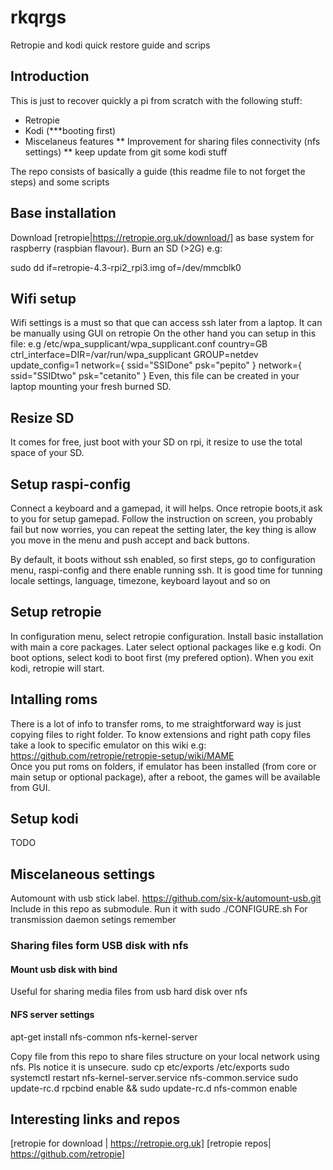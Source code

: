 # rkqrgs
Retropie and kodi quick restore guide and scrips

## Introduction

This is just to recover quickly a pi from scratch with the following stuff:
* Retropie 
* Kodi  (***booting first)
* Miscelaneus features
** Improvement for sharing files connectivity (nfs settings)
** keep update from git some kodi stuff


The repo consists of basically a guide (this readme file to not forget the steps) and some scripts

## Base installation
Download [retropie|https://retropie.org.uk/download/] as base system for raspberry (raspbian flavour). Burn an SD (>2G) e.g: 

sudo dd if=retropie-4.3-rpi2_rpi3.img of=/dev/mmcblk0

## Wifi setup
Wifi settings is a must so that que can access ssh later from a laptop. It can be manually using GUI on retropie
On the other hand you can setup in this file: e.g 
/etc/wpa_supplicant/wpa_supplicant.conf 
country=GB
ctrl_interface=DIR=/var/run/wpa_supplicant GROUP=netdev
update_config=1
network={
	ssid="SSIDone"
	psk="pepito"
}
network={
	ssid="SSIDtwo"
	psk="cetanito"
}
Even, this file can be created in your laptop mounting your fresh burned SD.

## Resize SD
It comes for free, just boot with your SD on rpi, it resize to use the total space of your SD.

## Setup raspi-config
Connect a keyboard and a gamepad, it will helps.
Once retropie boots,it ask to you for setup gamepad. Follow the instruction on screen, you probably fail but now worries, you can repeat the setting later, the key thing is allow you move in the menu and push accept and back buttons. 

By default, it boots without ssh enabled, so first steps, go to configuration menu, raspi-config and there enable running ssh.
It is good time for tunning locale settings, language, timezone, keyboard layout and so on 

## Setup retropie
In configuration menu, select retropie configuration.
Install basic installation with main a core packages.
Later select optional packages like e.g kodi.
On boot options, select kodi to boot first (my prefered option). When you exit kodi, retropie will start.

## Intalling roms
There is a lot of info to transfer roms, to me straightforward way is just copying files to right folder. To know extensions and right path copy files take a look to specific emulator on this wiki e.g: 
https://github.com/retropie/retropie-setup/wiki/MAME  
Once you put roms on folders, if emulator has been installed (from core or main setup or optional package), after a reboot, the games will be available from GUI.

## Setup kodi
TODO

## Miscelaneous settings
Automount with usb stick label. https://github.com/six-k/automount-usb.git
Include in this repo as submodule. Run it with sudo ./CONFIGURE.sh
For transmission daemon setings remember 

### Sharing files form USB disk with nfs
#### Mount usb disk with bind 
Useful for sharing media files from usb hard disk over nfs

#### NFS server settings
apt-get install nfs-common nfs-kernel-server

Copy file from this repo to share files structure on your local network using nfs. Pls notice it is unsecure.
sudo cp etc/exports /etc/exports
sudo systemctl restart nfs-kernel-server.service nfs-common.service 
sudo update-rc.d rpcbind enable && sudo update-rc.d nfs-common enable

## Interesting links and repos
[retropie for download | https://retropie.org.uk]
[retropie repos| https://github.com/retropie]





